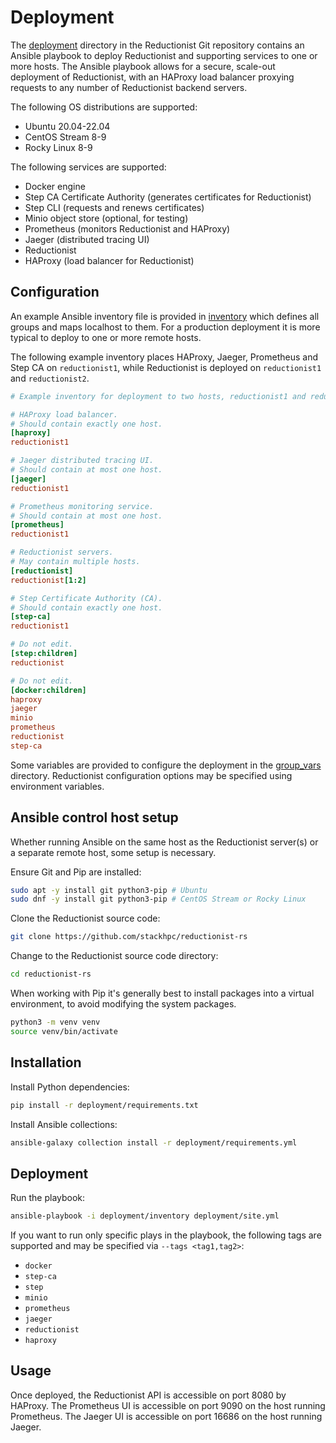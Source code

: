 # Deployment

The [deployment](https://github.com/stackhpc/reductionist-rs/tree/main/deployment) directory in the Reductionist Git repository contains an Ansible playbook to deploy Reductionist and supporting services to one or more hosts.
The Ansible playbook allows for a secure, scale-out deployment of Reductionist, with an HAProxy load balancer proxying requests to any number of Reductionist backend servers.

The following OS distributions are supported:

* Ubuntu 20.04-22.04
* CentOS Stream 8-9
* Rocky Linux 8-9

The following services are supported:

* Docker engine
* Step CA Certificate Authority (generates certificates for Reductionist)
* Step CLI (requests and renews certificates)
* Minio object store (optional, for testing)
* Prometheus (monitors Reductionist and HAProxy)
* Jaeger (distributed tracing UI)
* Reductionist
* HAProxy (load balancer for Reductionist)

## Configuration

An example Ansible inventory file is provided in [inventory](https://github.com/stackhpc/reductionist-rs/blob/main/deployment/inventory) which defines all groups and maps localhost to them. For a production deployment it is more typical to deploy to one or more remote hosts.

The following example inventory places HAProxy, Jaeger, Prometheus and Step CA on `reductionist1`, while Reductionist is deployed on `reductionist1` and `reductionist2`.

```ini
# Example inventory for deployment to two hosts, reductionist1 and reductionist2.

# HAProxy load balancer.
# Should contain exactly one host.
[haproxy]
reductionist1

# Jaeger distributed tracing UI.
# Should contain at most one host.
[jaeger]
reductionist1

# Prometheus monitoring service.
# Should contain at most one host.
[prometheus]
reductionist1

# Reductionist servers.
# May contain multiple hosts.
[reductionist]
reductionist[1:2]

# Step Certificate Authority (CA).
# Should contain exactly one host.
[step-ca]
reductionist1

# Do not edit.
[step:children]
reductionist

# Do not edit.
[docker:children]
haproxy
jaeger
minio
prometheus
reductionist
step-ca
```

Some variables are provided to configure the deployment in the [group_vars](https://github.com/stackhpc/reductionist-rs/tree/main/deployment/group_vars) directory. Reductionist configuration options may be specified using environment variables.

## Ansible control host setup

Whether running Ansible on the same host as the Reductionist server(s) or a separate remote host, some setup is necessary.

Ensure Git and Pip are installed:
```sh
sudo apt -y install git python3-pip # Ubuntu
sudo dnf -y install git python3-pip # CentOS Stream or Rocky Linux
```

Clone the Reductionist source code:
```sh
git clone https://github.com/stackhpc/reductionist-rs
```

Change to the Reductionist source code directory:
```sh
cd reductionist-rs
```

When working with Pip it's generally best to install packages into a virtual environment, to avoid modifying the system packages.
```sh
python3 -m venv venv
source venv/bin/activate
```

## Installation

Install Python dependencies:
```sh
pip install -r deployment/requirements.txt
```

Install Ansible collections:
```sh
ansible-galaxy collection install -r deployment/requirements.yml
```

## Deployment

Run the playbook:
```sh
ansible-playbook -i deployment/inventory deployment/site.yml
```

If you want to run only specific plays in the playbook, the following tags are supported and may be specified via `--tags <tag1,tag2>`:

* `docker`
* `step-ca`
* `step`
* `minio`
* `prometheus`
* `jaeger`
* `reductionist`
* `haproxy`

## Usage

Once deployed, the Reductionist API is accessible on port 8080 by HAProxy. The Prometheus UI is accessible on port 9090 on the host running Prometheus. The Jaeger UI is accessible on port 16686 on the host running Jaeger.
